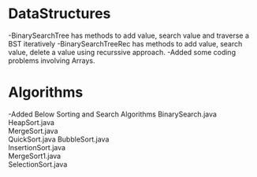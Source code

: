 # DataStructures
-BinarySearchTree has methods to add value, search value and traverse a BST iteratively
-BinarySearchTreeRec has methods to add value, search value, delete a value using recurssive approach.
-Added some coding problems involving Arrays.

# Algorithms
-Added Below Sorting and Search Algorithms
BinarySearch.java  
HeapSort.java       
MergeSort.java   
QuickSort.java
BubbleSort.java    
InsertionSort.java  
MergeSort1.java  
SelectionSort.java


